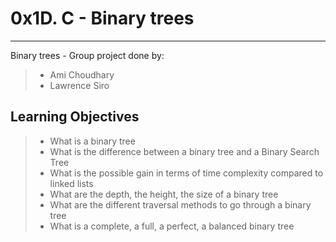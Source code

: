 # 0x1D. C - Binary trees
---------------------------------------------------

Binary trees - Group project done by:

> * Ami Choudhary
> * Lawrence Siro

## Learning Objectives
> * What is a binary tree
> * What is the difference between a binary tree and a Binary Search Tree
> * What is the possible gain in terms of time complexity compared to linked lists
> * What are the depth, the height, the size of a binary tree
> * What are the different traversal methods to go through a binary tree
> * What is a complete, a full, a perfect, a balanced binary tree
